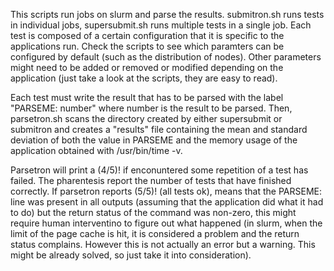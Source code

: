 This scripts run jobs on slurm and parse the results. submitron.sh runs tests
in individual jobs, supersubmit.sh runs multiple tests in a single job. Each
test is composed of a certain configuration that it is specific to the
applications run. Check the scripts to see which paramters can be configured by
default (such as the distribution of nodes). Other parameters might need to be
added or removed or modified depending on the application (just take a look at
the scripts, they are easy to read).

Each test must write the result that has to be parsed with the label "PARSEME:
number" where number is the result to be parsed. Then, parsetron.sh scans the
directory created by either supersubmit or submitron and creates a "results"
file containing the mean and standard deviation of both the value in PARSEME
and the memory usage of the application obtained with /usr/bin/time -v.

Parsetron will print a (4/5)! if enconuntered some repetition of a test has
failed. The pharentesis report the number of tests that have finished correctly.
If parsetron reports (5/5)! (all tests ok), means that the PARSEME: line was
present in all outputs (assuming that the application did what it had to do)
but the return status of the command was non-zero, this might require human
interventino to figure out what happened (in slurm, when the limit of the page
cache is hit, it is considered a problem and the return status complains.
However this is not actually an error but a warning. This might be already 
solved, so just take it into consideration).
